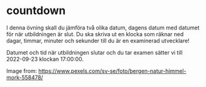 # countdown

I denna övning skall du jämföra två olika datum, dagens datum med datumet för när utbildningen är slut. Du ska skriva ut en klocka som räknar ned dagar, timmar, minuter och sekunder till du är en examinerad utvecklare!

Datumet och tid när utbildningen slutar och du tar examen sätter vi till 2022-09-23 klockan 17:00:00.

Image from:
https://www.pexels.com/sv-se/foto/bergen-natur-himmel-mork-558478/
